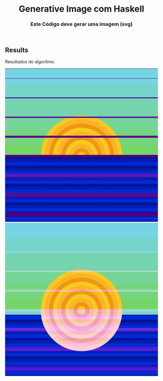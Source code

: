 
<h1 align="center">Generative Image com Haskell</h1>
<h3 align="center">Este Código deve gerar uma imagem (svg)</h3>

<br/>

## Results
<p align="justify"> 
  <a>Resultados do algoritmo:</a>
</p>

<p align="center"> 
  <img src="media/image.png" alt="Exemplo de imagem gerada pelo algoritmo" width="800"/>
  <img src="main.svg" alt="Exemplo de imagem gerada pelo algoritmo" width="800"/>
</p>

